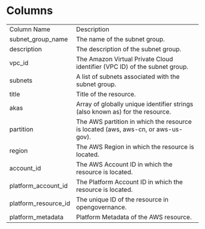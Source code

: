 # Columns  

<table>
	<tr><td>Column Name</td><td>Description</td></tr>
	<tr><td>subnet_group_name</td><td>The name of the subnet group.</td></tr>
	<tr><td>description</td><td>The description of the subnet group.</td></tr>
	<tr><td>vpc_id</td><td>The Amazon Virtual Private Cloud identifier (VPC ID) of the subnet group.</td></tr>
	<tr><td>subnets</td><td>A list of subnets associated with the subnet group.</td></tr>
	<tr><td>title</td><td>Title of the resource.</td></tr>
	<tr><td>akas</td><td>Array of globally unique identifier strings (also known as) for the resource.</td></tr>
	<tr><td>partition</td><td>The AWS partition in which the resource is located (aws, aws-cn, or aws-us-gov).</td></tr>
	<tr><td>region</td><td>The AWS Region in which the resource is located.</td></tr>
	<tr><td>account_id</td><td>The AWS Account ID in which the resource is located.</td></tr>
	<tr><td>platform_account_id</td><td>The Platform Account ID in which the resource is located.</td></tr>
	<tr><td>platform_resource_id</td><td>The unique ID of the resource in opengovernance.</td></tr>
	<tr><td>platform_metadata</td><td>Platform Metadata of the AWS resource.</td></tr>
</table>